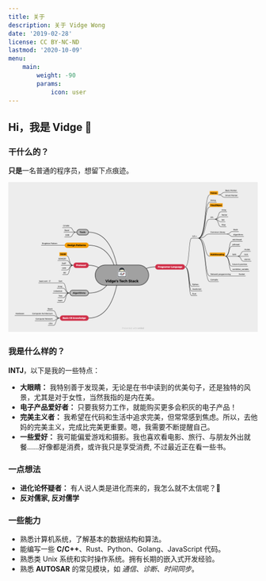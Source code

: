 ```yaml
---
title: 关于
description: 关于 Vidge Wong
date: '2019-02-28'
license: CC BY-NC-ND
lastmod: '2020-10-09'
menu:
    main: 
        weight: -90
        params:
            icon: user
---
```


## Hi，我是 Vidge 👋

### 干什么的？
**只是**一名普通的程序员，想留下点痕迹。

![我的技术栈](my_tech_stack.png)

### 我是什么样的？
**INTJ**，以下是我的一些特点：
- **大眼睛：** 我特别善于发现美，无论是在书中读到的优美句子，还是独特的风景，尤其是对于女性，当然我指的是内在美。
- **电子产品爱好者：** 只要我努力工作，就能购买更多会积灰的电子产品！
- **完美主义者：** 我希望在代码和生活中追求完美，但常常感到焦虑。所以，去他妈的完美主义，完成比完美更重要。嗯，我需要不断提醒自己。
- **一些爱好：** 我可能偏爱游戏和摄影。我也喜欢看电影、旅行、与朋友外出就餐……好像都是消费，或许我只是享受消费, 不过最近正在看一些书。

### 一点想法
- **进化论怀疑者：** 有人说人类是进化而来的，我怎么就不太信呢？🧬
- **反对儒家, 反对儒学** 

### 一些能力
- 熟悉计算机系统，了解基本的数据结构和算法。
- 能编写一些 **C/C++**、Rust、Python、Golang、JavaScript 代码。
- 熟悉类 Unix 系统和实时操作系统。拥有长期的嵌入式开发经验。
- 熟悉 **AUTOSAR** 的常见模块，如 *通信*、*诊断*、*时间同步*。
